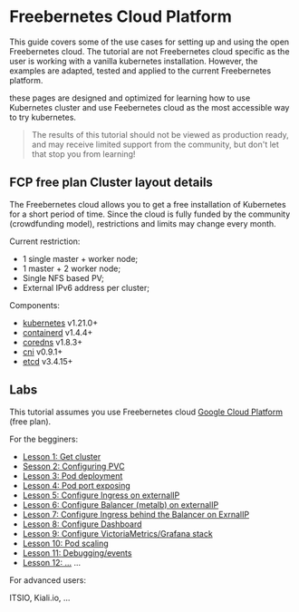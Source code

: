 # Freebernetes Cloud Platform

This guide covers some of the use cases for setting up and using the open Freebernetes cloud. The tutorial are not Freebernetes cloud specific as the user is working with a vanilla kubernetes installation.
However, the examples are adapted, tested and applied to the current Freebernetes  platform.

these pages are designed and optimized for learning how to use Kubernetes cluster and use Feebernetes cloud as the most accessible way to try kubernetes.

> The results of this tutorial should not be viewed as production ready, and may receive limited support from the community, but don't let that stop you from learning!

## FCP free plan Cluster layout details

The Freebernetes cloud allows you to get a free installation of Kubernetes for a short period of time. Since the cloud is fully funded by the community (crowdfunding model), restrictions and limits may change every month.

Current restriction:

* 1 single master + worker node;
* 1 master + 2 worker node;
* Single NFS based PV;
* External IPv6 address per cluster;

Components:

* [kubernetes](https://github.com/kubernetes/kubernetes) v1.21.0+
* [containerd](https://github.com/containerd/containerd) v1.4.4+
* [coredns](https://github.com/coredns/coredns) v1.8.3+
* [cni](https://github.com/containernetworking/cni) v0.9.1+
* [etcd](https://github.com/etcd-io/etcd) v3.4.15+

## Labs

This tutorial assumes you use Freebernetes cloud [Google Cloud Platform](https://cloud.google.com) (free plan).

For the begginers:

* [Lesson 1: Get cluster](docs/01-get-cluster.md)
* [Sesson 2: Configuring PVC](docs/02-configuring-pvc.md)
* [Lesson 3: Pod deployment](docs/03-pod-deployment.md)
* [Lesson 4: Pod port exposing](docs/04-pod-port-exposing.md)
* [Lesson 5: Configure Ingress on externalIP](docs/05-ingress-extip.md)
* [Lesson 6: Configure Balancer (metalb) on externalIP](docs/06-metalb-extip.md)
* [Lesson 7: Configure Ingress behind the Balancer on ExrnalIP](docs/07-ingress-metalb-extip.md)
* [Lesson 8: Configure Dashboard](docs/08-ingress-metalb-extip.md)
* [Lesson 9: Configure VictoriaMetrics/Grafana stack](docs/09-victoriametrics-grafana.md)
* [Lesson 10: Pod scaling](docs/10-pod-scaling.md)
* [Lesson 11: Debugging/events](docs/11-debug-events.md)
* [Lesson 12: ...](docs/12-debug-events.md)
...

For advanced users:

ITSIO, Kiali.io, ...


